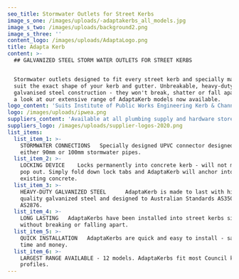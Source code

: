 ```yaml
---
seo_title: Stormwater Outlets for Street Kerbs
image_s_one: /images/uploads/-adaptakerbs_all_models.jpg
image_s_two: /images/uploads/background2.png
image_s_three: ''
content_logo: /images/uploads/AdaptaLogo.png
title: Adapta Kerb
content: >-
  ## GALVANIZED STEEL STORM WATER OUTLETS FOR STREET KERBS


  Stormwater outlets designed to fit every street kerb and specially made to
  suit the exact shape of your kerb and gutter. Unbreakable, heavy-duty
  galvanised steel construction - they won't break, shatter or fall apart! Take
  a look at our extensive range of AdaptaKerb models now available.
logo_content: 'Suits Institute of Public Works Engineering Kerb & Channel Profiles:'
logo: /images/uploads/ipwea.png
suppliers_content: 'Available at all plumbing supply and hardware stores:'
suppliers_logo: /images/uploads/supplier-logos-2020.png
list_items:
  list_item_1: >-
    STORMWATER CONNECTIONS   Specially designed UPVC connector designed to take
    either 90mm or 100mm stormwater pipes.
  list_item_2: >-
    LOCKING DEVICE    Locks permanently into concrete kerb - will not move or
    pop out. Simply fold down lock tabs and AdaptaKerb will anchor into new or
    existing concrete.
  list_item_3: >-
    HEAVY-DUTY GALVANIZED STEEL      AdaptaKerb is made to last with high
    quality galvanized steel and designed to Australian Standards AS3500 &
    AS2876.
  list_item_4: >-
    LONG LASTING   AdaptaKerbs have been installed into street kerbs since 1989
    without breaking or falling apart. 
  list_item_5: >-
    QUICK INSTALLATION   AdaptaKerbs are quick and easy to install - saving you
    time and money.
  list_item_6: >-
    LARGEST RANGE AVAILABLE - 12 models. AdaptaKerbs fit most Council kerb
    profiles.
---
```


